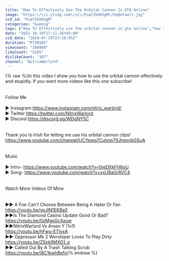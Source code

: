 ```yaml
---
title: "How To Effectively Use The Orbital Cannon In GTA Online"
image: "https:\/\/i.ytimg.com\/vi\/PuafZkUKSgM\/hqdefault.jpg"
vid_id: "PuafZkUKSgM"
categories: "Gaming"
tags: ["How To Effectively use the orbital cannon in gta online","how to use the orbital cannon","how to use"]
date: "2021-10-19T17:11:26+03:00"
vid_date: "2019-07-29T23:58:05Z"
duration: "PT2M10S"
viewcount: "100908"
likeCount: "5185"
dislikeCount: "187"
channel: "NitrixWarlord"
---
```

{% raw %}In this video I show you how to use the orbital cannon effectively and stupidly. If you want more videos like this one subscribe!<br /><br /><br />Follow Me<br /><br />► Instagram <a rel="nofollow" target="blank" href="https://www.instagram.com/nitrix_warlord/">https://www.instagram.com/nitrix_warlord/</a><br />► Twitter <a rel="nofollow" target="blank" href="https://twitter.com/NitrixWarlord">https://twitter.com/NitrixWarlord</a><br />► Discord <a rel="nofollow" target="blank" href="https://discord.gg/WDgNY5C">https://discord.gg/WDgNY5C</a><br /><br /><br />Thank you to Irish for letting me use his orbital cannon clips!<br /><a rel="nofollow" target="blank" href="https://www.youtube.com/channel/UCYewg7Cuhnp79JheoybGSuA">https://www.youtube.com/channel/UCYewg7Cuhnp79JheoybGSuA</a><br /><br /><br />Music<br /><br />► Intro- <a rel="nofollow" target="blank" href="https://www.youtube.com/watch?v=0reDXkFH6oU">https://www.youtube.com/watch?v=0reDXkFH6oU</a><br />► Song- <a rel="nofollow" target="blank" href="https://www.youtube.com/watch?v=vxU8aGrRVC4">https://www.youtube.com/watch?v=vxU8aGrRVC4</a><br /><br /><br />Watch More Videos Of Mine<br /><br /><br />►► A Foe Can't Choose Between Being A Hater Or Fan<br /><a rel="nofollow" target="blank" href="https://youtu.be/gxJlN1EKBa0">https://youtu.be/gxJlN1EKBa0</a><br />►►Is The Diamond Casino Update Good Or Bad?<br /><a rel="nofollow" target="blank" href="https://youtu.be/0zMgxGc4zuw">https://youtu.be/0zMgxGc4zuw</a><br />►►NitrixWarlord Vs Arsen Y (1v1)<br /><a rel="nofollow" target="blank" href="https://youtu.be/hFwu-ETIyxA">https://youtu.be/hFwu-ETIyxA</a><br />►► Oppressor Mk 2 Worshiper Loves To Play Dirty<br /><a rel="nofollow" target="blank" href="https://youtu.be/ZSxk9MXG1_g">https://youtu.be/ZSxk9MXG1_g</a><br />►► Called Out By A Trash Talking Scrub<br /><a rel="nofollow" target="blank" href="https://youtu.be/j8C1kwhBefo">https://youtu.be/j8C1kwhBefo</a>{% endraw %}
